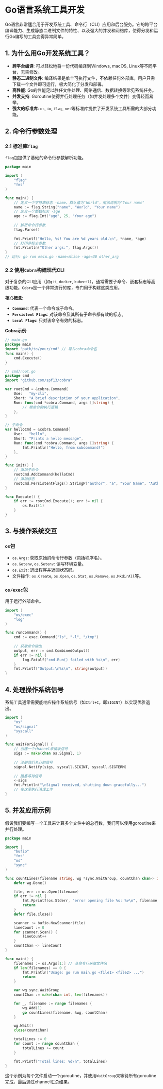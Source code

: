# Go语言系统工具开发

Go语言非常适合用于开发系统工具、命令行（CLI）应用和后台服务。它的跨平台编译能力、生成静态二进制文件的特性、以及强大的并发和网络库，使得分发和运行Go编写的工具变得异常简单。

## 1. 为什么用Go开发系统工具？

- **跨平台编译**: 可以轻松地将一份代码编译到Windows, macOS, Linux等不同平台，无需修改。
- **静态二进制文件**: 编译结果是单个可执行文件，不依赖任何外部库。用户只需下载一个文件即可运行，极大简化了分发和部署。
- **高性能**: Go的性能足以胜任文件处理、网络通信、数据转换等常见系统任务。
- **并发支持**: Goroutine使得并行处理任务（如并发处理多个文件）变得轻而易举。
- **强大的标准库**: `os`, `io`, `flag`, `net`等标准库提供了开发系统工具所需的大部分功能。

## 2. 命令行参数处理

### 2.1 标准库`flag`
`flag`包提供了基础的命令行参数解析功能。

```go
package main

import (
    "flag"
    "fmt"
)

func main() {
    // 定义一个字符串标志 -name，默认值为"World"，用法说明为"Your name"
    name := flag.String("name", "World", "Your name")
    // 定义一个整数标志 -age
    age := flag.Int("age", 25, "Your age")
    
    // 解析命令行参数
    flag.Parse()
    
    fmt.Printf("Hello, %s! You are %d years old.\n", *name, *age)
    // 打印非标志参数
    fmt.Println("Other args:", flag.Args())
}
// 运行: go run main.go -name=Alice -age=30 other_arg
```

### 2.2 使用`Cobra`构建现代CLI
对于复杂的CLI应用（如`git`, `docker`, `kubectl`），通常需要子命令、嵌套标志等高级功能。`Cobra`是一个非常流行的库，专门用于构建这类应用。

**核心概念:**
- **`Command`**: 代表一个命令或子命令。
- **`Persistent Flags`**: 对该命令及其所有子命令都有效的标志。
- **`Local Flags`**: 只对该命令有效的标志。

**Cobra示例:**
```go
// main.go
package main
import "path/to/your/cmd" // 导入cobra命令包
func main() {
    cmd.Execute()
}

// cmd/root.go
package cmd
import "github.com/spf13/cobra"

var rootCmd = &cobra.Command{
    Use:   "my-cli",
    Short: "A brief description of your application",
    Run: func(cmd *cobra.Command, args []string) {
        // 根命令的执行逻辑
    },
}

// 子命令
var helloCmd = &cobra.Command{
    Use:   "hello",
    Short: "Prints a hello message",
    Run: func(cmd *cobra.Command, args []string) {
        fmt.Println("Hello, from subcommand!")
    },
}

func init() {
    // 添加子命令
    rootCmd.AddCommand(helloCmd)
    // 添加标志
    rootCmd.PersistentFlags().StringP("author", "a", "Your Name", "Author name for copyright attribution")
}

func Execute() {
    if err := rootCmd.Execute(); err != nil {
        os.Exit(1)
    }
}
```

## 3. 与操作系统交互

### `os`包
- `os.Args`: 获取原始的命令行参数（包括程序名）。
- `os.Getenv`, `os.Setenv`: 读写环境变量。
- `os.Exit`: 退出程序并返回状态码。
- 文件操作: `os.Create`, `os.Open`, `os.Stat`, `os.Remove`, `os.MkdirAll`等。

### `os/exec`包
用于运行外部命令。
```go
import (
    "os/exec"
    "log"
)

func runCommand() {
    cmd := exec.Command("ls", "-l", "/tmp")
    
    // 获取命令输出
    output, err := cmd.CombinedOutput()
    if err != nil {
        log.Fatalf("cmd.Run() failed with %s\n", err)
    }
    fmt.Printf("Output:\n%s\n", string(output))
}
```

## 4. 处理操作系统信号

系统工具通常需要能响应操作系统信号（如`Ctrl+C`，即`SIGINT`）以实现优雅退出。

```go
import (
    "os"
    "os/signal"
    "syscall"
)

func waitForSignal() {
    // 创建一个channel来接收信号
    sigs := make(chan os.Signal, 1)
    
    // 注册我们关心的信号
    signal.Notify(sigs, syscall.SIGINT, syscall.SIGTERM)
    
    // 阻塞等待信号
    <-sigs
    fmt.Println("\nSignal received, shutting down gracefully...")
    // 在这里执行清理工作
}
```

## 5. 并发应用示例

假设我们要编写一个工具来计算多个文件中的总行数，我们可以使用goroutine来并行处理。

```go
package main

import (
    "bufio"
    "fmt"
    "os"
    "sync"
)

func countLines(filename string, wg *sync.WaitGroup, countChan chan<- int) {
    defer wg.Done()

    file, err := os.Open(filename)
    if err != nil {
        fmt.Fprintf(os.Stderr, "error opening file %s: %v\n", filename, err)
        return
    }
    defer file.Close()

    scanner := bufio.NewScanner(file)
    lineCount := 0
    for scanner.Scan() {
        lineCount++
    }
    countChan <- lineCount
}

func main() {
    filenames := os.Args[1:] // 从命令行获取文件名
    if len(filenames) == 0 {
        fmt.Println("Usage: go run main.go <file1> <file2> ...")
        return
    }

    var wg sync.WaitGroup
    countChan := make(chan int, len(filenames))

    for _, filename := range filenames {
        wg.Add(1)
        go countLines(filename, &wg, countChan)
    }

    wg.Wait()
    close(countChan)

    totalLines := 0
    for count := range countChan {
        totalLines += count
    }

    fmt.Printf("Total lines: %d\n", totalLines)
}
```
这个示例为每个文件启动一个goroutine，并使用`WaitGroup`来等待所有goroutine完成，最后通过channel汇总结果。 